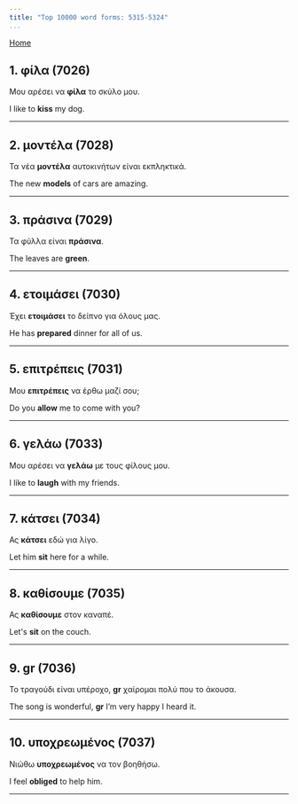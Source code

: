 ```yaml
---
title: "Top 10000 word forms: 5315-5324"
...
```


[Home](./) 

## 1. φίλα (7026)

Μου αρέσει να **φίλα** το σκύλο μου.

I like to **kiss** my dog.

---

## 2. μοντέλα (7028)

Τα νέα **μοντέλα** αυτοκινήτων είναι εκπληκτικά.

The new **models** of cars are amazing.

---

## 3. πράσινα (7029)

Τα φύλλα είναι **πράσινα**.

The leaves are **green**.

---

## 4. ετοιμάσει (7030)

Έχει **ετοιμάσει** το δείπνο για όλους μας.

He has **prepared** dinner for all of us.

---

## 5. επιτρέπεις (7031)

Μου **επιτρέπεις** να έρθω μαζί σου;  

Do you **allow** me to come with you?

---

## 6. γελάω (7033)

Μου αρέσει να **γελάω** με τους φίλους μου.  

I like to **laugh** with my friends.

---

## 7. κάτσει (7034)

Ας **κάτσει** εδώ για λίγο.

Let him **sit** here for a while.

---

## 8. καθίσουμε (7035)

Ας **καθίσουμε** στον καναπέ.

Let's **sit** on the couch.

---

## 9. gr (7036)

Το τραγούδι είναι υπέροχο, **gr** χαίρομαι πολύ που το άκουσα.

The song is wonderful, **gr** I’m very happy I heard it.

---

## 10. υποχρεωμένος (7037)

Νιώθω **υποχρεωμένος** να τον βοηθήσω.

I feel **obliged** to help him.

---


